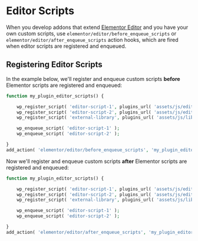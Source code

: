 # Editor Scripts

<Badge type="tip" vertical="top" text="Elementor Core" /> <Badge type="warning" vertical="top" text="Intermediate" />

When you develop addons that extend [Elementor Editor](/editor/) and you have your own custom scripts, use `elementor/editor/before_enqueue_scripts` or `elementor/editor/after_enqueue_scripts` action hooks, which are fired when editor scripts are registered and enqueued.

## Registering Editor Scripts

In the example below, we'll register and enqueue custom scripts **before** Elementor scripts are registered and enqueued:

```php {11}
function my_plugin_editor_scripts() {

	wp_register_script( 'editor-script-1', plugins_url( 'assets/js/editor-script-1.js', __FILE__ ) );
	wp_register_script( 'editor-script-2', plugins_url( 'assets/js/editor-script-2.js', __FILE__ ), [ 'external-library' ] );
	wp_register_script( 'external-library', plugins_url( 'assets/js/libs/external-library.js', __FILE__ ) );

	wp_enqueue_script( 'editor-script-1' );
	wp_enqueue_script( 'editor-script-2' );

}
add_action( 'elementor/editor/before_enqueue_scripts', 'my_plugin_editor_scripts' );
```

Now we'll register and enqueue custom scripts **after** Elementor scripts are registered and enqueued:

```php {11}
function my_plugin_editor_scripts() {

	wp_register_script( 'editor-script-1', plugins_url( 'assets/js/editor-script-1.js', __FILE__ ) );
	wp_register_script( 'editor-script-2', plugins_url( 'assets/js/editor-script-2.js', __FILE__ ), [ 'external-library' ] );
	wp_register_script( 'external-library', plugins_url( 'assets/js/libs/external-library.js', __FILE__ ) );

	wp_enqueue_script( 'editor-script-1' );
	wp_enqueue_script( 'editor-script-2' );

}
add_action( 'elementor/editor/after_enqueue_scripts', 'my_plugin_editor_scripts' );
```
